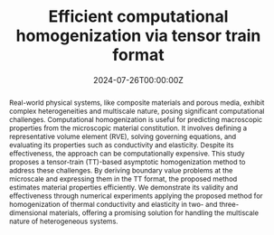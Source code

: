 ---
title: "Efficient computational homogenization via tensor train format"
authors:
- Yuki Sato
- admin
- Ruho Kondo
author_notes:
- "Equal contribution"
- "Equal contribution"
date: "2024-07-26T00:00:00Z" # 実際の発行日を記載
doi: "10.48550/arXiv.2407.18870"

# Schedule page publish date (NOT publication's date).
publishDate: "2024-07-26T00:00:00Z" # 公開日を記載

# Publication type.
publication_types: ["article-preprint"]

# Publication name and optional abbreviated publication name.
publication: "arXiv"
publication_short: "*arXiv preprint*. arXiv.2407.18870"

abstract: |
  Real-world physical systems, like composite materials and porous media, exhibit complex heterogeneities and multiscale nature, posing significant computational challenges. Computational homogenization is useful for predicting macroscopic properties from the microscopic material constitution. It involves defining a representative volume element (RVE), solving governing equations, and evaluating its properties such as conductivity and elasticity. Despite its effectiveness, the approach can be computationally expensive. This study proposes a tensor-train (TT)-based asymptotic homogenization method to address these challenges. By deriving boundary value problems at the microscale and expressing them in the TT format, the proposed method estimates material properties efficiently. We demonstrate its validity and effectiveness through numerical experiments applying the proposed method for homogenization of thermal conductivity and elasticity in two- and three-dimensional materials, offering a promising solution for handling the multiscale nature of heterogeneous systems.

# Summary. An optional shortened abstract.
# summary: |
#   Efficient computational homogenization framework using tensor train format for multi-scale problems.

tags:
- Tensor Train
- Computational Homogenization
- Multi-scale Modeling
featured: true

# Links to external resources.
url_pdf: https://arxiv.org/pdf/2407.18870
# url_code: ''
# url_dataset: ''
# url_poster: ''
# url_project: ''
# url_slides: ''
# url_source: ''
# url_video: ''

# Featured image
image:
  caption: 'Illustration of tensor train-based homogenization'
  focal_point: ""
  preview_only: false

# Associated Projects (optional).
# projects: []

# Slides (optional).
# slides: ""
---